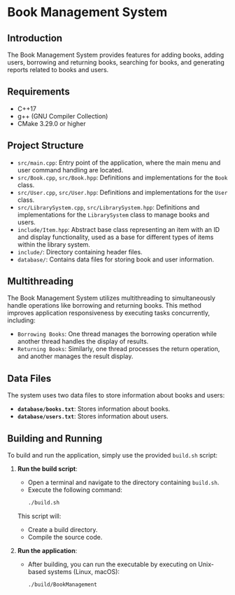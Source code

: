 # Book Management System

## Introduction

The Book Management System provides features for adding books, adding users, borrowing and returning books, searching for books, and generating reports related to books and users.

## Requirements

- C++17
- g++ (GNU Compiler Collection)
- CMake 3.29.0 or higher

## Project Structure

- `src/main.cpp`: Entry point of the application, where the main menu and user command handling are located.
- `src/Book.cpp`, `src/Book.hpp`: Definitions and implementations for the `Book` class.
- `src/User.cpp`, `src/User.hpp`: Definitions and implementations for the `User` class.
- `src/LibrarySystem.cpp`, `src/LibrarySystem.hpp`: Definitions and implementations for the `LibrarySystem` class to manage books and users.
- `include/Item.hpp`: Abstract base class representing an item with an ID and display functionality, used as a base for different types of items within the library system.
- `include/`: Directory containing header files.
- `database/`: Contains data files for storing book and user information.

## Multithreading

The Book Management System utilizes multithreading to simultaneously handle operations like borrowing and returning books. This method improves application responsiveness by executing tasks concurrently, including:
- `Borrowing Books`: One thread manages the borrowing operation while another thread handles the display of results.
- `Returning Books`: Similarly, one thread processes the return operation, and another manages the result display.

## Data Files

The system uses two data files to store information about books and users:

- **`database/books.txt`**: Stores information about books.
- **`database/users.txt`**: Stores information about users.

## Building and Running

To build and run the application, simply use the provided `build.sh` script:
1. **Run the build script**:
   - Open a terminal and navigate to the directory containing `build.sh`.
   - Execute the following command:
     ```bash
     ./build.sh
     ```

   This script will:
   - Create a build directory.
   - Compile the source code.

2. **Run the application**:
   - After building, you can run the executable by executing on Unix-based systems (Linux, macOS):
        ```bash
        ./build/BookManagement
        ```


